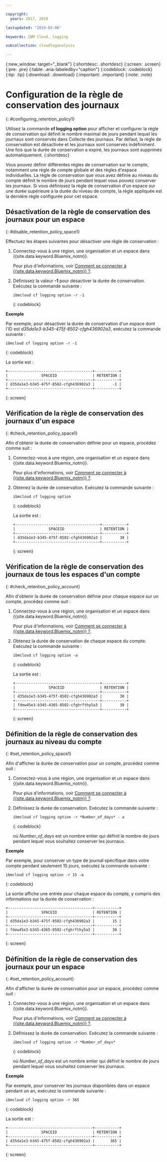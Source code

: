 ```yaml
---

copyright:
  years: 2017, 2019

lastupdated: "2019-03-06"

keywords: IBM Cloud, logging

subcollection: cloudloganalysis

---
```


{:new_window: target="_blank"}
{:shortdesc: .shortdesc}
{:screen: .screen}
{:pre: .pre}
{:table: .aria-labeledby="caption"}
{:codeblock: .codeblock}
{:tip: .tip}
{:download: .download}
{:important: .important}
{:note: .note}

# Configuration de la règle de conservation des journaux
{: #configuring_retention_policy1}

Utilisez la commande **cf logging option** pour afficher et configurer la règle de conservation qui définit le nombre maximal de jours pendant lequel les journaux sont
conservés dans Collecte des journaux. Par défaut, la règle de conservation est désactivée et les journaux sont conservés indéfiniment. Une fois que la durée de conservation a expiré, les journaux sont supprimés automatiquement. 
{:shortdesc}

Vous pouvez définir différentes règles de conservation sur le compte, notamment une règle de compte globale et des règles d'espace individuelles. La règle de conservation que vous avez
définie au niveau du compte définit le nombre de jours pendant lequel vous pouvez conserver les journaux. Si vous définissez la règle de conservation d'un espace sur une durée supérieure à la
durée du niveau de compte, la règle appliquée est la dernière règle configurée pour cet espace. 


## Désactivation de la règle de conservation des journaux pour un espace
{: #disable_retention_policy_space1}

Effectuez les étapes suivantes pour désactiver une règle de conservation :

1. Connectez-vous à une région, une organisation et un espace dans {{site.data.keyword.Bluemix_notm}}. 

    Pour plus d'informations, voir [Comment se connecter à {{site.data.keyword.Bluemix_notm}} ?](/docs/services/CloudLogAnalysis/qa/cli_qa.html#login).
    
2. Définissez la valeur **-1** pour désactiver la durée de conservation. Exécutez la commande suivante :

    ```
    ibmcloud cf logging option -r -1
    ```
    {: codeblock}
    
**Exemple**
    
Par exemple, pour désactiver la durée de conservation d'un espace dont l'ID est *d35da1e3-b345-475f-8502-cfgh436902a3*, exécutez la commande suivante :

```
ibmcloud cf logging option -r -1
```
{: codeblock}

La sortie est :

```
+--------------------------------------+-----------+
|               SPACEID                | RETENTION |
+--------------------------------------+-----------+
| d35da1e3-b345-475f-8502-cfgh436902a3 |        -1 |
+--------------------------------------+-----------+
```
{: screen} 



## Vérification de la règle de conservation des journaux d'un espace
{: #check_retention_policy_space1}

Afin d'obtenir la durée de conservation définie pour un espace, procédez comme suit :

1. Connectez-vous à une région, une organisation et un espace dans {{site.data.keyword.Bluemix_notm}}. 

    Pour plus d'informations, voir [Comment se connecter à {{site.data.keyword.Bluemix_notm}} ?](/docs/services/CloudLogAnalysis/qa/cli_qa.html#login).
    
2. Obtenez la durée de conservation. Exécutez la commande suivante :

    ```
    ibmcloud cf logging option
    ```
    {: codeblock}

    La sortie est :

    ```
    +--------------------------------------+-----------+
    |               SPACEID                | RETENTION |
    +--------------------------------------+-----------+
    | d35da1e3-b345-475f-8502-cfgh436902a3 |        30 |
    +--------------------------------------+-----------+
    ```
    {: screen}
    

## Vérification de la règle de conservation des journaux de tous les espaces d'un compte
{: #check_retention_policy_account}

Afin d'obtenir la durée de conservation définie pour chaque espace sur un compte, procédez comme suit :

1. Connectez-vous à une région, une organisation et un espace dans {{site.data.keyword.Bluemix_notm}}. 

    Pour plus d'informations, voir [Comment se connecter à {{site.data.keyword.Bluemix_notm}} ?](/docs/services/CloudLogAnalysis/qa/cli_qa.html#login).
    
2. Obtenez la durée de conservation de chaque espace du compte. Exécutez la commande suivante :

    ```
    ibmcloud cf logging option -a
    ```
    {: codeblock}

    La sortie est :

    ```
    +--------------------------------------+-----------+
    |               SPACEID                | RETENTION |
    +--------------------------------------+-----------+
    | d35da1e3-b345-475f-8502-cfgh436902a3 |        30 |
    +--------------------------------------+-----------+
    | fdew45e3-b345-4365-8502-cfghrfthy5a3 |        30 |
    +--------------------------------------+-----------+
    ```
    {: screen}
    

## Définition de la règle de conservation des journaux au niveau du compte
{: #set_retention_policy_space1}

Afin d'afficher la durée de conservation pour un compte, procédez comme suit :

1. Connectez-vous à une région, une organisation et un espace dans {{site.data.keyword.Bluemix_notm}}. 

    Pour plus d'informations, voir [Comment se connecter à {{site.data.keyword.Bluemix_notm}} ?](/docs/services/CloudLogAnalysis/qa/cli_qa.html#login).
    
2. Définissez la durée de conservation. Exécutez la commande suivante :

    ```
    ibmcloud cf logging option -r *Number_of_days* - a
    ```
    {: codeblock}
    
    où *Number_of_days* est un nombre entier qui définit le nombre de jours pendant lequel vous souhaitez conserver les journaux. 
    
    
**Exemple**
    
Par exemple, pour conserver un type de journal spécifique dans votre compte pendant seulement 15 jours, exécutez la commande suivante :

```
ibmcloud cf logging option -r 15 -a
```
{: codeblock}

La sortie affiche une entrée pour chaque espace du compte, y compris des informations sur la durée de conservation :

```
+--------------------------------------+-----------+
|               SPACEID                | RETENTION |
+--------------------------------------+-----------+
| d35da1e3-b345-475f-8502-cfgh436902a3 |        15 |
+--------------------------------------+-----------+
| fdew45e3-b345-4365-8502-cfghrfthy5a3 |        30 |
+--------------------------------------+-----------+
```
{: screen}

## Définition de la règle de conservation des journaux pour un espace
{: #set_retention_policy_account}

Afin d'afficher la durée de conservation pour un espace, procédez comme suit :

1. Connectez-vous à une région, une organisation et un espace dans {{site.data.keyword.Bluemix_notm}}. 

    Pour plus d'informations, voir [Comment se connecter à {{site.data.keyword.Bluemix_notm}} ?](/docs/services/CloudLogAnalysis/qa/cli_qa.html#login).
    
2. Définissez la durée de conservation. Exécutez la commande suivante :

    ```
    ibmcloud cf logging option -r *Number_of_days*
    ```
    {: codeblock}
    
    où *Number_of_days* est un nombre entier qui définit le nombre de jours pendant lequel vous souhaitez conserver les journaux.
    
    
**Exemple**
    
Par exemple, pour conserver les journaux disponibles dans un espace pendant un an, exécutez la commande suivante :

```
ibmcloud cf logging option -r 365
```
{: codeblock}

La sortie est :

```
+--------------------------------------+-----------+
|               SPACEID                | RETENTION |
+--------------------------------------+-----------+
| d35da1e3-b345-475f-8502-cfgh436902a3 |       365 |
+--------------------------------------+-----------+
```
{: screen}


